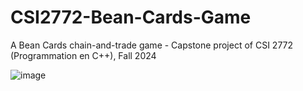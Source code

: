# CSI2772-Bean-Cards-Game
A Bean Cards chain-and-trade game - Capstone project of CSI 2772 (Programmation en C++), Fall 2024

![image](https://github.com/user-attachments/assets/ca045289-155e-451c-a947-fd3252ae07c4)
